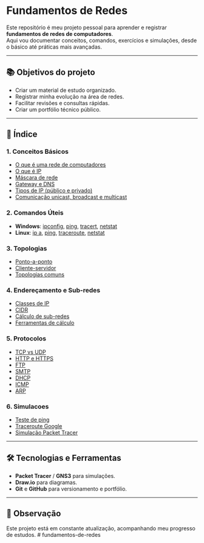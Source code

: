 # Fundamentos de Redes

Este repositório é meu projeto pessoal para aprender e registrar **fundamentos de redes de computadores**.  
Aqui vou documentar conceitos, comandos, exercícios e simulações, desde o básico até práticas mais avançadas.

---

## 📚 Objetivos do projeto
- Criar um material de estudo organizado.
- Registrar minha evolução na área de redes.
- Facilitar revisões e consultas rápidas.
- Criar um portfólio técnico público.

---

## 📑 Índice

### 1. Conceitos Básicos
- [O que é uma rede de computadores](conceitos/oque-e-rede.md)
- [O que é IP](conceitos/oque-e-ip.md)
- [Máscara de rede](conceitos/mascara-de-rede.md)
- [Gateway e DNS](conceitos/gateway-dns.md)
- [Tipos de IP (público e privado)](conceitos/tipos-de-ip.md)
- [Comunicação unicast, broadcast e multicast](conceitos/comunicacao-unicast-broadcast-multicast.md)

### 2. Comandos Úteis
- **Windows**: [ipconfig](comandos/windows/ipconfig.md), [ping](comandos/windows/ping.md), [tracert](comandos/windows/tracert.md), [netstat](comandos/windows/netstat.md)
- **Linux**: [ip a](comandos/linux/ip_a.md), [ping](comandos/linux/ping.md), [traceroute](comandos/linux/traceroute.md), [netstat](comandos/linux/netstat.md)

### 3. Topologias
- [Ponto-a-ponto](topologias/ponto-a-ponto.md)
- [Cliente-servidor](topologias/cliente-servidor.md)
- [Topologias comuns](topologias/topologias-comuns.md)

### 4. Endereçamento e Sub-redes
- [Classes de IP](enderecamento/classes-ip.md)
- [CIDR](enderecamento/cidr.md)
- [Cálculo de sub-redes](enderecamento/calculo-sub-redes.md)
- [Ferramentas de cálculo](enderecamento/ferramentas-calculo.md)

### 5. Protocolos
- [TCP vs UDP](protocolos/tcp-vs-udp.md)
- [HTTP e HTTPS](protocolos/http-https.md)
- [FTP](protocolos/ftp.md)
- [SMTP](protocolos/smtp.md)
- [DHCP](protocolos/dhcp.md)
- [ICMP](protocolos/icmp.md)
- [ARP](protocolos/arp.md)

### 6. Simulacoes
- [Teste de ping](praticas/teste-ping.txt)
- [Traceroute Google](praticas/traceroute-google.txt)
- [Simulação Packet Tracer](praticas/packet-tracer/rede-basica.pkt)

---

## 🛠 Tecnologias e Ferramentas
- **Packet Tracer** / **GNS3** para simulações.
- **Draw.io** para diagramas.
- **Git** e **GitHub** para versionamento e portfólio.

---

## 📌 Observação
Este projeto está em constante atualização, acompanhando meu progresso de estudos.
#   f u n d a m e n t o s - d e - r e d e s 
 
 